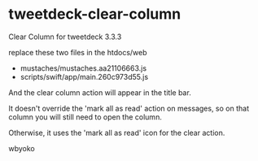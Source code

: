 tweetdeck-clear-column
======================

Clear Column for tweetdeck 3.3.3


replace these two files in the htdocs/web

* mustaches/mustaches.aa21106663.js
* scripts/swift/app/main.260c973d55.js

And the clear column action will appear in the title bar.

It doesn't override the 'mark all as read' action on messages, so on that column you will still need to open the column.

Otherwise, it uses the 'mark all as read' icon for the clear action.

wbyoko
